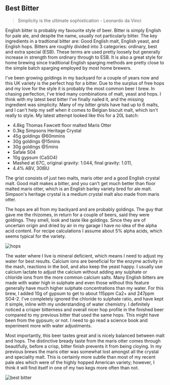## Best Bitter

>Simplicity is the ultimate sophistication - Leonardo da Vinci

English bitter is probably my favourite style of beer. Bitter is simply English for pale ale, and despite the name, usually not particularly bitter. The key ingredients in a tradtional bitter are: Good English malt, English yeast, and English hops. Bitters are roughly divided into 3 categories: ordinary, best and extra special (ESB). These terms are used pretty loosely but generally increase in strength from ordinary through to ESB. It is also a great style for home brewing since traditional English sparging methods are pretty close to the simple batch sparging employed by most home brewers.

I've been growing goldings in my backyard for a couple of years now and this UK variety is the perfect hop for a bitter. Due to the surplus of free hops and my love for the style it is probably the most common beer I brew. In chasing perfection, I've tried many combinations of malt, yeast and hops. I think with my latest best bitter I've finally nailed it, and the missing ingredient was simplicity. Many of my bitter grists have had up to 6 malts, and I can't help my self when it comes to Belgian biscuit malt, which isn't really to style. My latest attempt looked like this for a 20L batch:
* 4.8kg Thomas Fawcett floor malted Maris Otter
* 0.3kg Simpsons Heritage Crystal
* 45g goldings @60mmins
* 30g goldings @15mins
* 30g goldings @5mins
* Safale S04
* 10g gypsum (CaSO4)
* Mashed at 67C, original gravity: 1.044, final gravity: 1.011, 
* 4.4% ABV, 30IBU

The grist consists of just two malts, maris otter and a good English crystal malt. Good malt makes a bitter, and you can't get much better than floor malted maris otter, which is an English barley variety bred for ale malt. Simpson's heritage crystal is a medium crystal malt also made from maris otter.

The hops are all from my backyard and are probably goldings. The guy that gave me the rhizomes, in return for a couple of beers, said they were goldings. They smell, look and taste like goldings. Since they are of uncertain origin and dried by air in my garage I have no idea of the alpha acid content. For recipe calculations I assume about 5% alpha acids, which seems typical for the variety.

![hops](http://img.maltmurphy.com/hopswide.jpg)

The water where I live is mineral deficient, which means I need to adjust my water for best results. Calcium ions are beneficial for the enzyme activity in the mash, reactions in the boil, and also keep the yeast happy. I usually use calcium lactate to adjust the calcium without adding any sulphate or chloride ions from the more common calcium salts. Many English bitters are made with water high in sulphate and even those without this feature generally have much higher sulphate concentrations than my water. For this brew, I added 10g of gypsum to get to about 115ppm Ca2+ and 247ppm SO4-2. I've completely ignored the chloride to sulphate ratio, and have kept it simple, inline with my understanding of water chemistry. I definitely noticed a crisper bitterness and overall nicer hop profile in the finished beer compared to my previous bitter that used the same hops. This might have been from the gypsum; or not. I need to go read a science book and experiment more with water adjustments.

Most importantly, this beer tastes great and is nicely balanced between malt and hops. The distinctive bready taste from the maris otter comes through beautifully, before a crisp, bitter finish prevents it from being cloying. In my previous brews the maris otter was somewhat lost amongst all the crystal and speciality malt. This is certainly more subtle than most of my recent pale ales which were of the highly hopped American variety; however, I think it will find itself in one of my two kegs more often than not.

![best bitter](http://img.maltmurphy.com/bestbitter.jpg)